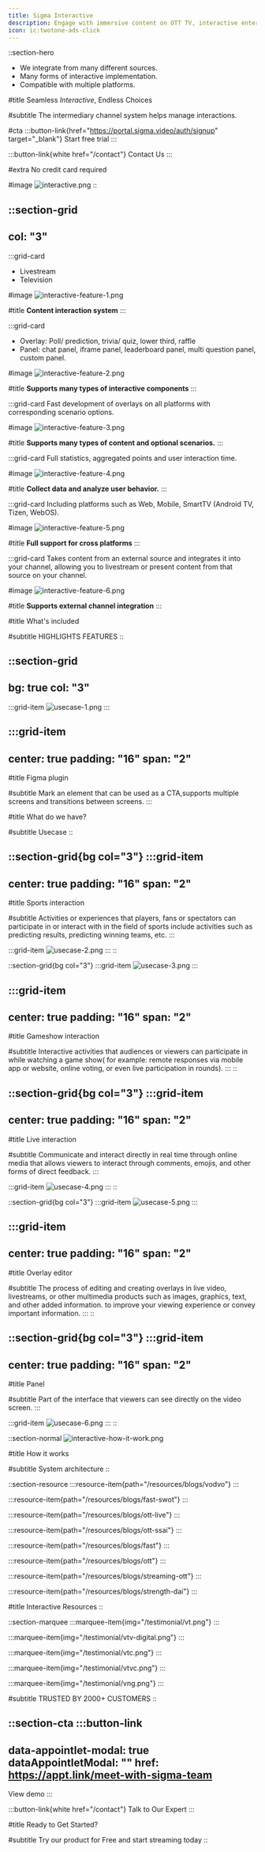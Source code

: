 ```yaml
---
title: Sigma Interactive
description: Engage with immersive content on OTT TV, interactive entertainment experience
icon: ic:twotone-ads-click
---
```


::section-hero
- We integrate from many different sources.
- Many forms of interactive implementation.
- Compatible with multiple platforms.

#title
Seamless *Interactive*, Endless Choices

#subtitle
The intermediary channel system helps manage interactions.

#cta
  :::button-link{href="https://portal.sigma.video/auth/signup" target="_blank"}
  Start free trial
  :::

  :::button-link{white href="/contact"}
  Contact Us
  :::

#extra
No credit card required

#image
![interactive.png](/interactive/interactive.png)
::

::section-grid
---
col: "3"
---
  :::grid-card
  - Livestream
  - Television
  
  #image
  ![interactive-feature-1.png](/interactive/interactive-feature-1.png)
  
  #title
  **Content interaction system**
  :::

  :::grid-card
  - Overlay: Poll/ prediction, trivia/ quiz, lower third, raffle
  - Panel: chat panel, iframe panel, leaderboard panel, multi question panel, custom panel.
  
  #image
  ![interactive-feature-2.png](/interactive/interactive-feature-2.png)
  
  #title
  **Supports many types of interactive components**
  :::

  :::grid-card
  Fast development of overlays on all platforms with corresponding scenario options.
  
  #image
  ![interactive-feature-3.png](/interactive/interactive-feature-3.png)
  
  #title
  **Supports many types of content and optional scenarios.**
  :::

  :::grid-card
  Full statistics, aggregated points and user interaction time.
  
  #image
  ![interactive-feature-4.png](/interactive/interactive-feature-4.png)
  
  #title
  **Collect data and analyze user behavior.**
  :::

  :::grid-card
  Including platforms such as Web, Mobile, SmartTV (Android TV, Tizen, WebOS).
  
  #image
  ![interactive-feature-5.png](/interactive/interactive-feature-5.png)
  
  #title
  **Full support for cross platforms**
  :::

  :::grid-card
  Takes content from an external source and integrates it into your channel, allowing you to livestream or present content from that source on your channel.
  
  #image
  ![interactive-feature-6.png](/interactive/interactive-feature-6.png)
  
  #title
  **Supports external channel integration**
  :::

#title
What's included

#subtitle
HIGHLIGHTS FEATURES
::

::section-grid
---
bg: true
col: "3"
---
  :::grid-item
  ![usecase-1.png](/interactive/usecase-1.png)
  :::

  :::grid-item
  ---
  center: true
  padding: "16"
  span: "2"
  ---
  #title
  Figma plugin
  
  #subtitle
  Mark an element that can be used as a CTA,supports multiple screens and transitions between screens.
  :::

#title
What do we have?

#subtitle
Usecase
::

::section-grid{bg col="3"}
  :::grid-item
  ---
  center: true
  padding: "16"
  span: "2"
  ---
  #title
  Sports interaction
  
  #subtitle
  Activities or experiences that players, fans or spectators can participate in or interact with in the field of sports include activities such as predicting results, predicting winning teams, etc.
  :::

  :::grid-item
  ![usecase-2.png](/interactive/usecase-2.png)
  :::
::

::section-grid{bg col="3"}
  :::grid-item
  ![usecase-3.png](/interactive/usecase-3.png)
  :::

  :::grid-item
  ---
  center: true
  padding: "16"
  span: "2"
  ---
  #title
  Gameshow interaction
  
  #subtitle
  Interactive activities that audiences or viewers can participate in while watching a game show( for example: remote responses via mobile app or website, online voting, or even live participation in rounds).
  :::
::

::section-grid{bg col="3"}
  :::grid-item
  ---
  center: true
  padding: "16"
  span: "2"
  ---
  #title
  Live interaction
  
  #subtitle
  Communicate and interact directly in real time through online media that allows viewers to interact through comments, emojis, and other forms of direct feedback.
  :::

  :::grid-item
  ![usecase-4.png](/interactive/usecase-4.png)
  :::
::

::section-grid{bg col="3"}
  :::grid-item
  ![usecase-5.png](/interactive/usecase-5.png)
  :::

  :::grid-item
  ---
  center: true
  padding: "16"
  span: "2"
  ---
  #title
  Overlay editor
  
  #subtitle
  The process of editing and creating overlays in live video, livestreams, or other multimedia products such as images, graphics, text, and other added information. to improve your viewing experience or convey important information.
  :::
::

::section-grid{bg col="3"}
  :::grid-item
  ---
  center: true
  padding: "16"
  span: "2"
  ---
  #title
  Panel
  
  #subtitle
  Part of the interface that viewers can see directly on the video screen.
  :::

  :::grid-item
  ![usecase-6.png](/interactive/usecase-6.png)
  :::
::

::section-normal
![interactive-how-it-work.png](/interactive/interactive-how-it-work.png)

#title
How it works

#subtitle
System architecture
::

::section-resource
  :::resource-item{path="/resources/blogs/vodvo"}
  :::

  :::resource-item{path="/resources/blogs/fast-swot"}
  :::

  :::resource-item{path="/resources/blogs/ott-live"}
  :::

  :::resource-item{path="/resources/blogs/ott-ssai"}
  :::

  :::resource-item{path="/resources/blogs/fast"}
  :::

  :::resource-item{path="/resources/blogs/ott"}
  :::

  :::resource-item{path="/resources/blogs/streaming-ott"}
  :::

  :::resource-item{path="/resources/blogs/strength-dai"}
  :::

#title
Interactive Resources
::

::section-marquee
  :::marquee-item{img="/testimonial/vt.png"}
  :::

  :::marquee-item{img="/testimonial/vtv-digital.png"}
  :::

  :::marquee-item{img="/testimonial/vtc.png"}
  :::

  :::marquee-item{img="/testimonial/vtvc.png"}
  :::

  :::marquee-item{img="/testimonial/vng.png"}
  :::

#subtitle
TRUSTED BY 2000+ CUSTOMERS
::

::section-cta
  :::button-link
  ---
  data-appointlet-modal: true
  dataAppointletModal: ""
  href: https://appt.link/meet-with-sigma-team
  ---
  View demo
  :::

  :::button-link{white href="/contact"}
  Talk to Our Expert
  :::

#title
Ready to Get Started?

#subtitle
Try our product for Free and start streaming today
::
